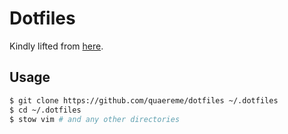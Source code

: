 Dotfiles
========
Kindly lifted from [here](https://github.com/alexpearce/dotfiles).

Usage
-----

```bash
$ git clone https://github.com/quaereme/dotfiles ~/.dotfiles
$ cd ~/.dotfiles
$ stow vim # and any other directories
```

